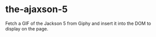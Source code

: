 # the-ajaxson-5
Fetch a GIF of the Jackson 5 from Giphy and insert it into the DOM to display on the page.
